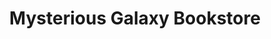 ---
title: "Mysterious Galaxy Bookstore"
url: /san-diego/mysterious-galaxy-bookstore/
shop: Bücher
---